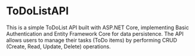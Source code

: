 # ToDoListAPI
This is a simple ToDoList API built with ASP.NET Core, implementing Basic Authentication and Entity Framework Core for data persistence. The API allows users to manage their tasks (ToDo items) by performing CRUD (Create, Read, Update, Delete) operations.

